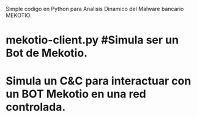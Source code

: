 Simple codigo en Python para Analisis Dinamico del Malware bancario MEKOTIO.

# mekotio-client.py #Simula ser un Bot de Mekotio.
# Simula un C&C para interactuar con un BOT Mekotio en una red controlada.
